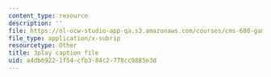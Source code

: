```yaml
---
content_type: resource
description: ''
file: https://ol-ocw-studio-app-qa.s3.amazonaws.com/courses/cms-608-game-design-spring-2014/a4db69221f54cfb384c2778cc0885e3d_1506655.srt
file_type: application/x-subrip
resourcetype: Other
title: 3play caption file
uid: a4db6922-1f54-cfb3-84c2-778cc0885e3d
---
```

